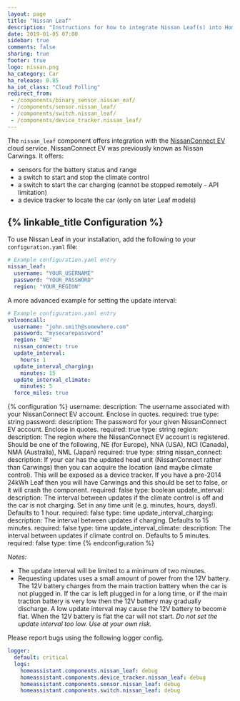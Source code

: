 ```yaml
---
layout: page
title: "Nissan Leaf"
description: "Instructions for how to integrate Nissan Leaf(s) into Home Assistant."
date: 2019-01-05 07:00
sidebar: true
comments: false
sharing: true
footer: true
logo: nissan.png
ha_category: Car
ha_release: 0.85
ha_iot_class: "Cloud Polling"
redirect_from:
 - /components/binary_sensor.nissan_eaf/
 - /components/sensor.nissan_leaf/
 - /components/switch.nissan_leaf/
 - /components/device_tracker.nissan_leaf/
---
```


The `nissan_leaf` component offers integration with the 
[NissanConnect EV](http://youplus.nissan.co.uk/GB/en/YouPlus/ConnectedServices.html) cloud 
service. NissanConnect EV was previously known as Nissan Carwings. It offers:

 * sensors for the battery status and range
 * a switch to start and stop the climate control  
 * a switch to start the car charging (cannot be stopped remotely - API limitation)
 * a device tracker to locate the car (only on later Leaf models)

## {% linkable_title Configuration %}

To use Nissan Leaf in your installation, add the following to your `configuration.yaml` file:

```yaml
# Example configuration.yaml entry
nissan_leaf:
  username: "YOUR_USERNAME"
  password: "YOUR_PASSWORD"
  region: "YOUR_REGION"
```

A more advanced example for setting the update interval:

```yaml
# Example configuration.yaml entry
volvooncall:
  username: "john.smith@somewhere.com"
  password: "mysecurepassword"
  region: "NE"
  nissan_connect: true
  update_interval:
    hours: 1
  update_interval_charging:
    minutes: 15
  update_interval_climate:
    minutes: 5
  force_miles: true
```

{% configuration %}
username:
  description: The username associated with your NissanConnect EV account. Enclose in quotes.
  required: true
  type: string
password:
  description: The password for your given NissanConnect EV account. Enclose in quotes.
  required: true
  type: string
region:
  description: The region where the NissanConnect EV account is registered.  Should be one of the following, NE (for Europe), NNA (USA), NCI (Canada), NMA (Australia), NML (Japan)
  required: true
  type: string
nissan_connect:
  description: If your car has the updated head unit (NissanConnect rather than Carwings) then you can acquire the location (and maybe climate control). This will be exposed as a device tracker.  If you have a pre-2014 24kWh Leaf then you will have Carwings and this should be set to false, or it will crash the component.
  required: false
  type: boolean
update_interval:
  description: The interval between updates if the climate control is off and the car is not charging. Set in any time unit (e.g. minutes, hours, days!).  Defaults to 1 hour.
  required: false
  type: time
update_interval_charging:
  description: The interval between updates if charging.  Defaults to 15 minutes.
  required: false
  type: time
update_interval_climate:
  description: The interval between updates if climate control on. Defaults to 5 minutes.
  required: false
  type: time
{% endconfiguration %}

_Notes:_ 
* The update interval will be limited to a minimum of two minutes.
* Requesting updates uses a small amount of power from the 12V battery. The 12V battery
  charges from the main traction battery when the car is not plugged in.  If the car is
  left plugged in for a long time, or if the main traction battery is 
  very low then the 12V battery may gradually discharge. A low update interval may
  cause the 12V battery to become flat.  When the 12V battery is flat the car will not
  start. _Do not set the update interval too low.  Use at your own risk._

Please report bugs using the following logger config.

```yaml
logger:
  default: critical
  logs:
    homeassistant.components.nissan_leaf: debug
    homeassistant.components.device_tracker.nissan_leaf: debug
    homeassistant.components.sensor.nissan_leaf: debug
    homeassistant.components.switch.nissan_leaf: debug
```

